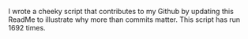 I wrote a cheeky script that contributes to my Github by updating this ReadMe to illustrate why more than commits matter. This script has run 1692 times.